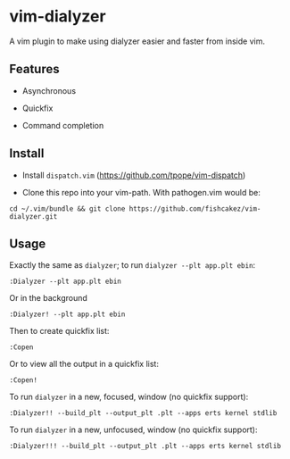 vim-dialyzer
============
A vim plugin to make using dialyzer easier and faster from inside vim.

Features
--------
- Asynchronous

- Quickfix

- Command completion

Install
-------
- Install `dispatch.vim` (https://github.com/tpope/vim-dispatch)

- Clone this repo into your vim-path. With pathogen.vim would be:

```
cd ~/.vim/bundle && git clone https://github.com/fishcakez/vim-dialyzer.git
```

Usage
-----
Exactly the same as `dialyzer`; to run `dialyzer --plt app.plt ebin`:
```
:Dialyzer --plt app.plt ebin
```
Or in the background
```
:Dialyzer! --plt app.plt ebin
```
Then to create quickfix list:
```
:Copen
```
Or to view all the output in a quickfix list:
```
:Copen!
```
To run `dialyzer` in a new, focused, window (no quickfix support):
```
:Dialyzer!! --build_plt --output_plt .plt --apps erts kernel stdlib
```
To run `dialyzer` in a new, unfocused, window (no quickfix support):
```
:Dialyzer!!! --build_plt --output_plt .plt --apps erts kernel stdlib
```
